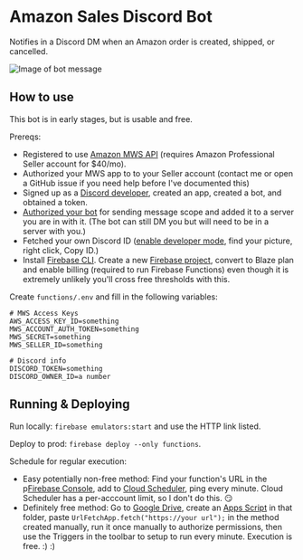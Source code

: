 # Amazon Sales Discord Bot 
Notifies in a Discord DM when an Amazon order is created, shipped, or cancelled.

![Image of bot message](https://i.imgur.com/XViEHvD.png)

## How to use
This bot is in early stages, but is usable and free.

Prereqs:
- Registered to use [Amazon MWS API](https://developer.amazonservices.com/) (requires Amazon Professional Seller account for $40/mo).
- Authorized your MWS app to to your Seller account (contact me or open a GitHub issue if you need help before I've documented this)
- Signed up as a [Discord developer](https://discord.com/developers/applications), created an app, created a bot, and obtained a token.
- [Authorized your bot](https://discordpy.readthedocs.io/en/latest/discord.html) for sending message scope and added it to a server you are in with it. (The bot can still DM you but will need to be in a server with you.)
- Fetched your own Discord ID ([enable developer mode](https://discordia.me/en/developer-mode#:~:text=Enabling%20Developer%20Mode%20is%20easy,the%20toggle%20to%20enable%20it.), find your picture, right click, Copy ID.)
- Install [Firebase CLI](https://firebase.google.com/docs/cli). Create a new [Firebase project](https://console.firebase.google.com/), convert to Blaze plan and enable billing (required to run Firebase Functions) even though it is extremely unlikely you'll cross free thresholds with this.

Create `functions/.env` and fill in the following variables:
```
# MWS Access Keys
AWS_ACCESS_KEY_ID=something
MWS_ACCOUNT_AUTH_TOKEN=something
MWS_SECRET=something
MWS_SELLER_ID=something

# Discord info
DISCORD_TOKEN=something
DISCORD_OWNER_ID=a number
```

## Running & Deploying

Run locally: `firebase emulators:start` and use the HTTP link listed.

Deploy to prod: `firebase deploy --only functions`.

Schedule for regular execution: 
- Easy potentially non-free method: Find your function's URL in the p[Firebase Console](https://console.firebase.google.com/), add to [Cloud Scheduler](https://console.cloud.google.com/cloudscheduler), ping every minute. Cloud Scheduler has a per-acccount limit, so I don't do this. 😏
- Definitely free method: Go to [Google Drive](https://drive.google.com), create an [Apps Script](https://www.google.com/script/start/) in that folder, paste `UrlFetchApp.fetch("https://your url");` in the method created manually, run it once manually to authorize permissions, then use the Triggers in the toolbar to setup to run every minute. Execution is free. :) :) 